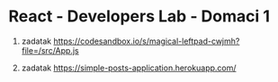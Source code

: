 # React - Developers Lab - Domaci 1
 
1. zadatak https://codesandbox.io/s/magical-leftpad-cwjmh?file=/src/App.js

3. zadatak https://simple-posts-application.herokuapp.com/
